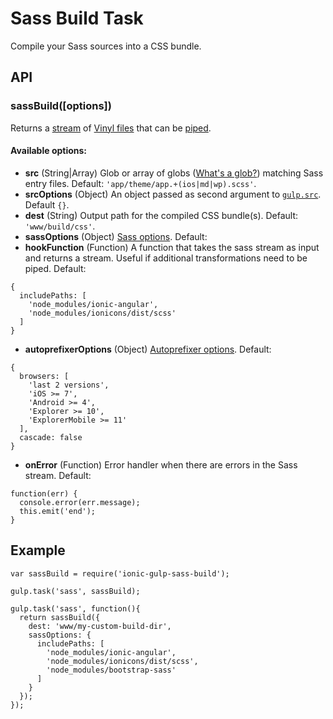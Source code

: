 # Sass Build Task
Compile your Sass sources into a CSS bundle.

## API

### sassBuild([options])

Returns a [stream](http://nodejs.org/api/stream.html) of [Vinyl files](https://github.com/wearefractal/vinyl-fs)
that can be [piped](http://nodejs.org/api/stream.html#stream_readable_pipe_destination_options).

#### Available options:
- **src** (String|Array) Glob or array of globs ([What's a glob?](https://github.com/isaacs/node-glob#glob-primer)) matching Sass entry files. Default: `'app/theme/app.+(ios|md|wp).scss'`.
- **srcOptions** (Object) An object passed as second argument to [`gulp.src`](https://github.com/gulpjs/gulp/blob/master/docs/API.md#options). Default `{}`.
- **dest** (String) Output path for the compiled CSS bundle(s). Default: `'www/build/css'`.
- **sassOptions** (Object) [Sass options](https://github.com/sass/node-sass#options). Default:
- **hookFunction** (Function) A function that takes the sass stream as input and returns a stream. Useful if additional transformations need to be piped. Default:
```
{
  includePaths: [
    'node_modules/ionic-angular',
    'node_modules/ionicons/dist/scss'
  ]
}
```
- **autoprefixerOptions** (Object) [Autoprefixer options](https://github.com/postcss/autoprefixer#options). Default:
```
{
  browsers: [
    'last 2 versions',
    'iOS >= 7',
    'Android >= 4',
    'Explorer >= 10',
    'ExplorerMobile >= 11'
  ],
  cascade: false
}
```
- **onError** (Function) Error handler when there are errors in the Sass stream. Default:
```
function(err) {
  console.error(err.message);
  this.emit('end');
}
```

## Example

```
var sassBuild = require('ionic-gulp-sass-build');

gulp.task('sass', sassBuild);

gulp.task('sass', function(){
  return sassBuild({
    dest: 'www/my-custom-build-dir',
    sassOptions: {
      includePaths: [
        'node_modules/ionic-angular',
        'node_modules/ionicons/dist/scss',
        'node_modules/bootstrap-sass'
      ]
    }
  });
});
```
